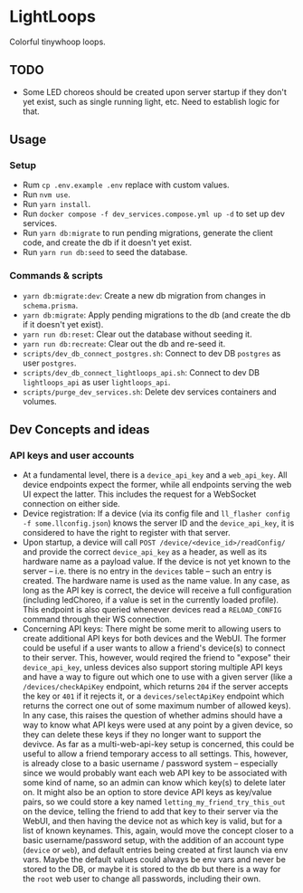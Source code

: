 # LightLoops
Colorful tinywhoop loops.

## TODO
- Some LED choreos should be created upon server startup if they don't yet exist, such as single running light, etc. Need to establish logic for that.

## Usage
### Setup
- Rum `cp .env.example .env` replace with custom values.
- Run `nvm use`.
- Run `yarn install`.
- Run `docker compose -f dev_services.compose.yml up -d` to set up dev services.
- Run `yarn db:migrate` to run pending migrations, generate the client code, and create the db if it doesn't yet exist.
- Run `yarn run db:seed` to seed the database.

### Commands & scripts
- `yarn db:migrate:dev`: Create a new db migration from changes in `schema.prisma`.
- `yarn db:migrate`: Apply pending migrations to the db (and create the db if it doesn't yet exist).
- `yarn run db:reset`: Clear out the database without seeding it.
- `yarn run db:recreate`: Clear out the db and re-seed it.
- `scripts/dev_db_connect_postgres.sh`: Connect to dev DB `postgres` as user `postgres`.
- `scripts/dev_db_connect_lightloops_api.sh`: Connect to dev DB `lightloops_api` as user `lightloops_api`.
- `scripts/purge_dev_services.sh`: Delete dev services containers and volumes.

## Dev Concepts and ideas
### API keys and user accounts
- At a fundamental level, there is a `device_api_key` and a `web_api_key`. All device endpoints expect the former, while all endpoints serving the web UI expect the latter. This includes the request for a WebSocket connection on either side.
- Device registration: If a device (via its config file and `ll_flasher config -f some.llconfig.json`) knows the server ID and the `device_api_key`, it is considered to have the right to register with that server.
- Upon startup, a device will call `POST /device/<device_id>/readConfig/` and provide the correct `device_api_key` as a header, as well as its hardware name as a payload value. If the device is not yet known to the server – i.e. there is no entry in the `devices` table – such an entry is created. The hardware name is used as the name value. In any case, as long as the API key is correct, the device will receive a full configuration (including ledChoreo, if a value is set in the currently loaded profile). This endpoint is also queried whenever devices read a `RELOAD_CONFIG` command through their WS connection.
- Concerning API keys: There might be some merit to allowing users to create additional API keys for both devices and the WebUI. The former could be useful if a user wants to allow a friend's device(s) to connect to their server. This, however, would reqired the friend to "expose" their `device_api_key`, unless devices also support storing multiple API keys and have a way to figure out which one to use with a given server (like a `/devices/checkApiKey` endpoint, which returns `204` if the server accepts the key or `401` if it rejects it, or a `devices/selectApiKey` endpoint which returns the correct one out of some maximum number of allowed keys). In any case, this raises the question of whether admins should have a way to know what API keys were used at any point by a given device, so they can delete these keys if they no longer want to support the devivce. As far as a multi-web-api-key setup is concerned, this could be useful to allow a friend temporary access to all settings. This, however, is already close to a basic username / password system – especially since we would probably want each web API key to be associated with some kind of name, so an admin can know which key(s) to delete later on. It might also be an option to store device API keys as key/value pairs, so we could store a key named `letting_my_friend_try_this_out` on the device, telling the friend to add that key to their server via the WebUI, and then having the device not as which key is valid, but for a list of known keynames. This, again, would move the concept closer to a basic username/password setup, with the addition of an account type (`device` or `web`), and default entries being created at first launch via env vars. Maybe the default values could always be env vars and never be stored to the DB, or maybe it is stored to the db but there is a way for the `root` web user to change all passwords, including their own.